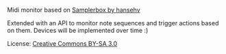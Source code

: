 Midi monitor based on [Samplerbox by hansehv](https://github.com/hansehv/SamplerBox)

Extended with an API to monitor note sequences and trigger actions based on them.
Devices will be implemented over time :)

License: [Creative Commons BY-SA 3.0](http://creativecommons.org/licenses/by-sa/3.0/)
